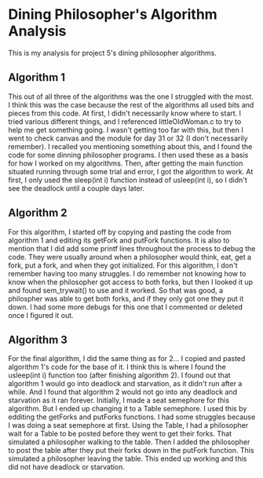 # Dining Philosopher's Algorithm Analysis

This is my analysis for project 5's dining philosopher algorithms.

## Algorithm 1

This out of all three of the algorithms was the one I struggled with the most. I think this was the case because the rest of the algorithms all used bits and pieces from this code. At first, I didn't necessarily know where to start. I tried various different things, and I referenced littleOldWoman.c to try to help me get something going. I wasn't getting too far with this, but then I went to check canvas and the module for day 31 or 32 (I don't necessarily remember). I recalled you mentioning something about this, and I found the code for some dinning philosopher programs. I then used these as a basis for how I worked on my algorithms. Then, after getting the main function situated running through some trial and error, I got the algorithm to work. At first, I only used the sleep(int i) function instead of usleep(int i), so I didn't see the deadlock until a couple days later.

## Algorithm 2

For this algorithm, I started off by copying and pasting the code from algorithm 1 and editing its getFork and putFork functions. It is also to mention that I did add some printf lines throughout the process to debug the code. They were usually around when a philosopher would think, eat, get a fork, put a fork, and when they got initialized. For this algorithm, I don't remember having too many struggles. I do remember not knowing how to know when the philosopher got access to both forks, but then I looked it up and found sem_trywait() to use and it worked. So that was good, a philospher was able to get both forks, and if they only got one they put it down. I had some more debugs for this one that I commented or deleted once I figured it out.

## Algorithm 3

For the final algorithm, I did the same thing as for 2... I copied and pasted algorithm 1's code for the base of it. I think this is where I found the usleep(int i) function too (after finishing algorithm 2). I found out that algorithm 1 would go into deadlock and starvation, as it didn't run after a while. And I found that algorithm 2 would not go into any deadlock and starvation as it ran forever. Initially, I made a seat semephore for this algorithm. But I ended up changing it to a Table semephore. I used this by edditing the getForks and putForks functions. I had some struggles because I was doing a seat semephore at first. Using the Table, I had a philosopher wait for a Table to be posted before they went to get their forks. That simulated a philosopher walking to the table. Then I added the philosopher to post the table after they put their forks down in the putFork function. This simulated a philosopher leaving the table. This ended up working and this did not have deadlock or starvation.
